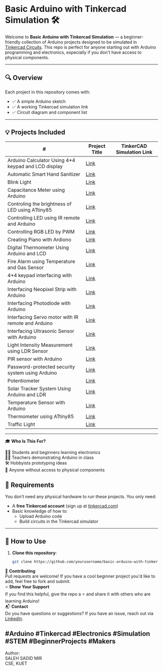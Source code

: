 # Basic Arduino with Tinkercad Simulation 🛠️

Welcome to **Basic Arduino with Tinkercad Simulation** — a beginner-friendly collection of Arduino projects designed to be simulated in [Tinkercad Circuits](https://www.tinkercad.com/). This repo is perfect for anyone starting out with Arduino programming and electronics, especially if you don't have access to physical components.

---

## 🔍 Overview

Each project in this repository comes with:
- ✅ A simple Arduino sketch
- ✅ A working Tinkercad simulation link
- ✅ Circuit diagram and component list

---

## 💡 Projects Included

| #  | Project Title         | TinkerCAD Simulation Link            |
|----|------------------------|------------------------------------|
|  Arduino Calculator Using 4*4 keypad and LCD display  | [Link](https://www.tinkercad.com/things/kvaSw3RhAMU-arduino-calculator-using-44-keypad-and-lcd-display?sharecode=undefined)  |
|  Automatic Smart Hand Sanitizer | [Link](https://www.tinkercad.com/things/48WEQQ6mfWW-automatic-smart-hand-sanitizer?sharecode=XMMlol6WYBdXqmNJCFjas78cYQaQ8cKmEmpFJr2g5h8)  |
| Blink Light                                          | [Link](https://www.tinkercad.com/things/iAXeBaAczE7-blink-light?sharecode=undefined)  |
|  Capacitance Meter using Arduino                      | [Link](https://www.tinkercad.com/things/lfFz6s8bnJo-capacitance-meter-using-arduino?sharecode=JpIUm52ajlEjxb2_UMIzVAuczgPHOz9tiHkc-vDuk6A)  |
|  Controling the brightness of LED using ATtiny85         | [Link](https://www.tinkercad.com/things/9ZQ9a04aZt1-controling-the-brightness-of-led-using-attiny85?sharecode=yWlu92CwuD-2l_loEkHXjpDkbA2lWAUkmge429J7cwM)  |
|  Controlling LED using IR remote and Arduino          | [Link](https://www.tinkercad.com/things/gKL6EoHKXjw-controlling-led-using-ir-remote-and-arduino?sharecode=WT84kD96TugjL2JuaBp76MetcUQnq76xC9b7pj-M5iw)  |
|  Controlling RGB LED by PWM          | [Link](https://www.tinkercad.com/things/53SY8lK1l8g-controlling-rgb-led-by-pwm?sharecode=HZbM3jW2cqk76-4rgnL9UX96hyE3AzDDkZVWWTHLsxQ)  |
|  Creating Piano with Ardiono                          | [Link](https://www.tinkercad.com/things/8d9vZK8vHZb-creating-piano-with-arduino-?sharecode=6r_KKSZlROo56n-BaoAjbM72zl3_7wyluYvVo-DXKOg)|
|  Digital Thermometer Using Arduino and LCD                   | [Link](https://www.tinkercad.com/things/7EFH1Iuk5BE-digital-thermometer-using-arduino-and-lcd?sharecode=DHCsGDEihK0zk_wly_HvhOv-z9BGW-r4Q4i7Ccdm764)|
|  Fire Alarm using Temperature and Gas Sensor          | [Link](https://www.tinkercad.com/things/djOTRmhup7E-fire-alarm-using-temperature-and-gas-sensor)|
|  4*4 keypad interfacing with Arduino                  | [Link](https://www.tinkercad.com/things/gyOY6BoxGyv-44-keypad-interfacing-with-arduino-uno-?sharecode=Rh6UfsQyFvJtukkAFNK8szjhwxGWOS3-yS4KC3uQJLY)  |
|  Interfacing Neopixel Strip with Arduino              | [Link](https://www.tinkercad.com/things/537RtaETPuw-interfacing-neopixel-strip-with-arduino?sharecode=undefined)|
| Interfacing Photodiode with Arduino              | [Link](https://www.tinkercad.com/things/aEmminIxzup-interfacing-photodiode-with-arduino?sharecode=GJOZcocH9imCUfaduTrFbLhJs4v5UNDN1XIbQfhC2EE)|
|  Interfacing Servo motor with IR remote and Arduino   | [Link](https://www.tinkercad.com/things/1RZwkx0egmJ-interfacing-servo-motor-with-ir-remote-and-arduino?sharecode=undefined)|
| Interfacing Ultrasonic Sensor with Arduino           | [Link](https://www.tinkercad.com/things/2AcCpre0I8t-interfacing-ultrasonic-sensor-with-arduino-?sharecode=undefined)|
|  Light Intensity Measurement using LDR Sensor         | [Link](https://www.tinkercad.com/things/l79AD3CZpRm-light-intensity-mesurement-using-ldr-sensor?sharecode=ZUQxCdtCGjlKfW5NU-jajVy7ZyeEagcyaIZBsCco9Do)|
|  PIR sensor with Arduino         | [Link](https://www.tinkercad.com/things/kWFNttMQXb6-pir-sensor-with-arduino?sharecode=UPJ8rrvoOKAOY-dRD4OwVcbibMm00e-d_fKP3eVkLkI)|
|  Password-protected security system using Arduino     | [Link](https://www.tinkercad.com/things/8YuUWt4cEiJ-password-protected-security-system-using-arduino-?sharecode=TKPNBPZtkYHaDS9g6HDS2xeXbOTd_IE8ueiSV1YhOSA)|
| Potentiometer                                        |[Link](https://www.tinkercad.com/things/b1qNr9b9rCX-potentiometer) |
|  Solar Tracker System Using Arduino and LDR                                        |[Link](https://www.tinkercad.com/things/3usnzeA3Hp7-solar-tracker-system-using-arduino-and-ldr?sharecode=JJ1rDpuNz-Ip-FIjtMyP2vKoeh6SbrHfCfxvCe_JPfc) |
|  Temperature Sensor with Arduino                      |[Link](https://www.tinkercad.com/things/hkxxPS6Wq0I-temperature-sensor-with-arduino?sharecode=6t2o_tn2Yc-ai1wcsD_kIUwXoaEVptB50JxlGi-pvoI) |
|  Thermometer using ATtiny85                      |[Link](https://www.tinkercad.com/things/aCNxyhGfkH1-thermometer-using-attiny85?sharecode=PVNRphcrx-deRoITmoOmBsbyj74T9jH8m2UMqTv7oaA) |
|  Traffic Light                                        |[Link](https://www.tinkercad.com/things/0mXS6duXab9-traffic-light?sharecode=Q8QdN0cHstD-AOrVyvexEjjy-XcmQld4SAoDiqS8OLE) |

---
🎓 **Who Is This For?**<br/>

🧑‍🎓 Students and beginners learning electronics<br/>
👩‍🏫 Teachers demonstrating Arduino in class<br/>
🛠️ Hobbyists prototyping ideas<br/>
🧪 Anyone without access to physical components<br/>

## 🔧 Requirements

You don’t need any physical hardware to run these projects. You only need:

- A **free Tinkercad account** (sign up at [tinkercad.com](https://www.tinkercad.com/))
- Basic knowledge of how to:
  - Upload Arduino code
  - Build circuits in the Tinkercad simulator
---
## 🚀 How to Use

1. **Clone this repository**:
   ```bash
   git clone https://github.com/yourusername/basic-arduino-with-tinkercad-simulation.git

🙌 **Contributing**<br/>
Pull requests are welcome! If you have a cool beginner project you'd like to add, feel free to fork and submit.
<br/>
⭐ **Show Your Support**<br/>
If you find this helpful, give the repo a ⭐ and share it with others who are learning Arduino!
<br/>
📬 **Contact** <br/>
Do you have questions or suggestions? If you have an issue, reach out via [LinkedIn](www.linkedin.com/in/saleh-sadid-mir-749146281).

#Arduino #Tinkercad #Electronics #Simulation #STEM #BeginnerProjects #Makers
--------------
Author: <br/> 
SALEH SADID MIR <br/>
CSE, KUET
